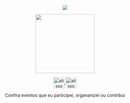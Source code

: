 <p align="center">
  <img align="center" src="https://github-readme-stats.vercel.app/api?username=alissoncavalcanticma&show_icons=true&theme=dracula">
</p>

<p align="center">
  <img align="center" height="190" src="https://github-readme-stats.anuraghazra1.vercel.app/api/top-langs/?username=alissoncavalcanticma&layout=compact&theme=dracula" />
</p>

<p align="center">
  <a href="https://dev.to/alissoncavalcanticma" target="_blank">
    <img align="center" src="https://cdn.jsdelivr.net/npm/simple-icons@3.0.1/icons/dev-dot-to.svg" alt="alissoncavalcanticma" height="35" width="35" />
  </a>
  <a href="https://linkedin.com/in/otavioperkles" target="_blank">
    <img align="center" src="https://cdn.jsdelivr.net/npm/simple-icons@3.0.1/icons/linkedin.svg" alt="alissoncavalcanticma" height="35" width="35" />
  </a>
</p>


<p align="center">
  Confira eventos que eu participei, organanizei ou contribui
</p>

<!--
<details>
<summary>Educational Content</summary>
 
  | Title | Type | Role | Avenue | Date
  | :---: | :---: | :---: | :---:| :--------:|
  | | | |  |
  
</details>
-->
